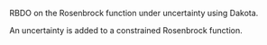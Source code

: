 RBDO on the Rosenbrock function under uncertainty using Dakota.

An uncertainty is added to a constrained Rosenbrock function.